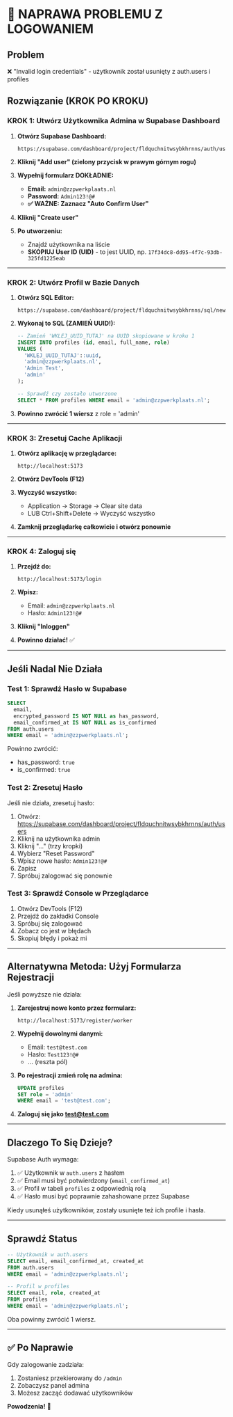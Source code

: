 # 🔧 NAPRAWA PROBLEMU Z LOGOWANIEM

## Problem
❌ "Invalid login credentials" - użytkownik został usunięty z auth.users i profiles

## Rozwiązanie (KROK PO KROKU)

### KROK 1: Utwórz Użytkownika Admina w Supabase Dashboard

1. **Otwórz Supabase Dashboard:**
   ```
   https://supabase.com/dashboard/project/fldquchnitwsybkhrnns/auth/users
   ```

2. **Kliknij "Add user" (zielony przycisk w prawym górnym rogu)**

3. **Wypełnij formularz DOKŁADNIE:**
   - **Email:** `admin@zzpwerkplaats.nl`
   - **Password:** `Admin123!@#`
   - **✅ WAŻNE: Zaznacz "Auto Confirm User"**

4. **Kliknij "Create user"**

5. **Po utworzeniu:**
   - Znajdź użytkownika na liście
   - **SKOPIUJ User ID (UID)** - to jest UUID, np. `17f34dc8-dd95-4f7c-93db-325fd1225eab`

---

### KROK 2: Utwórz Profil w Bazie Danych

1. **Otwórz SQL Editor:**
   ```
   https://supabase.com/dashboard/project/fldquchnitwsybkhrnns/sql/new
   ```

2. **Wykonaj to SQL (ZAMIEŃ UUID!):**
   ```sql
   -- Zamień 'WKLEJ_UUID_TUTAJ' na UUID skopiowane w kroku 1
   INSERT INTO profiles (id, email, full_name, role)
   VALUES (
     'WKLEJ_UUID_TUTAJ'::uuid,
     'admin@zzpwerkplaats.nl',
     'Admin Test',
     'admin'
   );

   -- Sprawdź czy zostało utworzone
   SELECT * FROM profiles WHERE email = 'admin@zzpwerkplaats.nl';
   ```

3. **Powinno zwrócić 1 wiersz** z role = 'admin'

---

### KROK 3: Zresetuj Cache Aplikacji

1. **Otwórz aplikację w przeglądarce:**
   ```
   http://localhost:5173
   ```

2. **Otwórz DevTools (F12)**

3. **Wyczyść wszystko:**
   - Application → Storage → Clear site data
   - LUB Ctrl+Shift+Delete → Wyczyść wszystko

4. **Zamknij przeglądarkę całkowicie i otwórz ponownie**

---

### KROK 4: Zaloguj się

1. **Przejdź do:**
   ```
   http://localhost:5173/login
   ```

2. **Wpisz:**
   - Email: `admin@zzpwerkplaats.nl`
   - Hasło: `Admin123!@#`

3. **Kliknij "Inloggen"**

4. **Powinno działać!** ✅

---

## Jeśli Nadal Nie Działa

### Test 1: Sprawdź Hasło w Supabase
```sql
SELECT
  email,
  encrypted_password IS NOT NULL as has_password,
  email_confirmed_at IS NOT NULL as is_confirmed
FROM auth.users
WHERE email = 'admin@zzpwerkplaats.nl';
```

Powinno zwrócić:
- has_password: `true`
- is_confirmed: `true`

### Test 2: Zresetuj Hasło
Jeśli nie działa, zresetuj hasło:

1. Otwórz: https://supabase.com/dashboard/project/fldquchnitwsybkhrnns/auth/users
2. Kliknij na użytkownika admin
3. Kliknij "..." (trzy kropki)
4. Wybierz "Reset Password"
5. Wpisz nowe hasło: `Admin123!@#`
6. Zapisz
7. Spróbuj zalogować się ponownie

### Test 3: Sprawdź Console w Przeglądarce
1. Otwórz DevTools (F12)
2. Przejdź do zakładki Console
3. Spróbuj się zalogować
4. Zobacz co jest w błędach
5. Skopiuj błędy i pokaż mi

---

## Alternatywna Metoda: Użyj Formularza Rejestracji

Jeśli powyższe nie działa:

1. **Zarejestruj nowe konto przez formularz:**
   ```
   http://localhost:5173/register/worker
   ```

2. **Wypełnij dowolnymi danymi:**
   - Email: `test@test.com`
   - Hasło: `Test123!@#`
   - ... (reszta pól)

3. **Po rejestracji zmień rolę na admina:**
   ```sql
   UPDATE profiles
   SET role = 'admin'
   WHERE email = 'test@test.com';
   ```

4. **Zaloguj się jako test@test.com**

---

## Dlaczego To Się Dzieje?

Supabase Auth wymaga:
1. ✅ Użytkownik w `auth.users` z hasłem
2. ✅ Email musi być potwierdzony (`email_confirmed_at`)
3. ✅ Profil w tabeli `profiles` z odpowiednią rolą
4. ✅ Hasło musi być poprawnie zahashowane przez Supabase

Kiedy usunąłeś użytkowników, zostały usunięte też ich profile i hasła.

---

## Sprawdź Status

```sql
-- Użytkownik w auth.users
SELECT email, email_confirmed_at, created_at
FROM auth.users
WHERE email = 'admin@zzpwerkplaats.nl';

-- Profil w profiles
SELECT email, role, created_at
FROM profiles
WHERE email = 'admin@zzpwerkplaats.nl';
```

Oba powinny zwrócić 1 wiersz.

---

## ✅ Po Naprawie

Gdy zalogowanie zadziała:
1. Zostaniesz przekierowany do `/admin`
2. Zobaczysz panel admina
3. Możesz zacząć dodawać użytkowników

**Powodzenia!** 🚀
